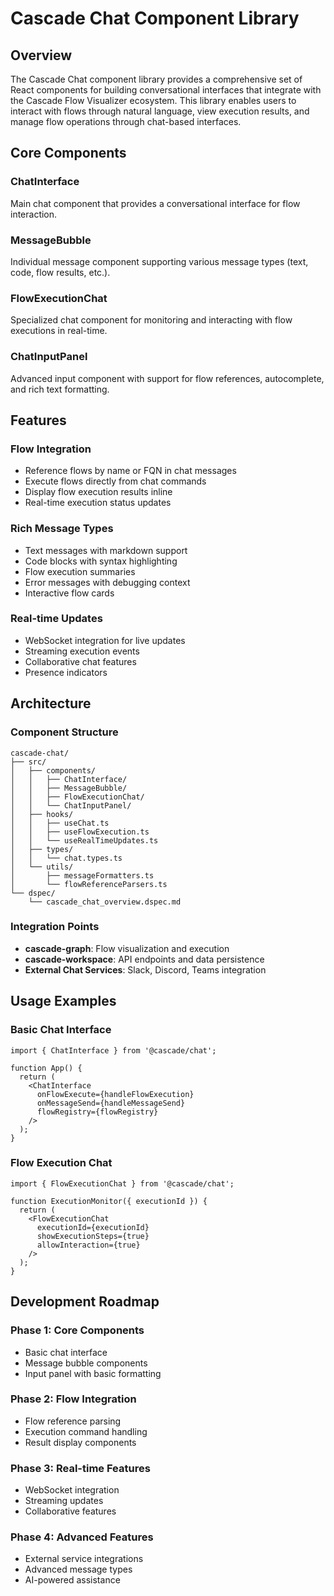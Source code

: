 # Cascade Chat Component Library

## Overview

The Cascade Chat component library provides a comprehensive set of React components for building conversational interfaces that integrate with the Cascade Flow Visualizer ecosystem. This library enables users to interact with flows through natural language, view execution results, and manage flow operations through chat-based interfaces.

## Core Components

### ChatInterface
Main chat component that provides a conversational interface for flow interaction.

### MessageBubble
Individual message component supporting various message types (text, code, flow results, etc.).

### FlowExecutionChat
Specialized chat component for monitoring and interacting with flow executions in real-time.

### ChatInputPanel
Advanced input component with support for flow references, autocomplete, and rich text formatting.

## Features

### Flow Integration
- Reference flows by name or FQN in chat messages
- Execute flows directly from chat commands
- Display flow execution results inline
- Real-time execution status updates

### Rich Message Types
- Text messages with markdown support
- Code blocks with syntax highlighting
- Flow execution summaries
- Error messages with debugging context
- Interactive flow cards

### Real-time Updates
- WebSocket integration for live updates
- Streaming execution events
- Collaborative chat features
- Presence indicators

## Architecture

### Component Structure
```
cascade-chat/
├── src/
│   ├── components/
│   │   ├── ChatInterface/
│   │   ├── MessageBubble/
│   │   ├── FlowExecutionChat/
│   │   └── ChatInputPanel/
│   ├── hooks/
│   │   ├── useChat.ts
│   │   ├── useFlowExecution.ts
│   │   └── useRealTimeUpdates.ts
│   ├── types/
│   │   └── chat.types.ts
│   └── utils/
│       ├── messageFormatters.ts
│       └── flowReferenceParsers.ts
└── dspec/
    └── cascade_chat_overview.dspec.md
```

### Integration Points
- **cascade-graph**: Flow visualization and execution
- **cascade-workspace**: API endpoints and data persistence
- **External Chat Services**: Slack, Discord, Teams integration

## Usage Examples

### Basic Chat Interface
```tsx
import { ChatInterface } from '@cascade/chat';

function App() {
  return (
    <ChatInterface
      onFlowExecute={handleFlowExecution}
      onMessageSend={handleMessageSend}
      flowRegistry={flowRegistry}
    />
  );
}
```

### Flow Execution Chat
```tsx
import { FlowExecutionChat } from '@cascade/chat';

function ExecutionMonitor({ executionId }) {
  return (
    <FlowExecutionChat
      executionId={executionId}
      showExecutionSteps={true}
      allowInteraction={true}
    />
  );
}
```

## Development Roadmap

### Phase 1: Core Components
- Basic chat interface
- Message bubble components
- Input panel with basic formatting

### Phase 2: Flow Integration
- Flow reference parsing
- Execution command handling
- Result display components

### Phase 3: Real-time Features
- WebSocket integration
- Streaming updates
- Collaborative features

### Phase 4: Advanced Features
- External service integrations
- Advanced message types
- AI-powered assistance 